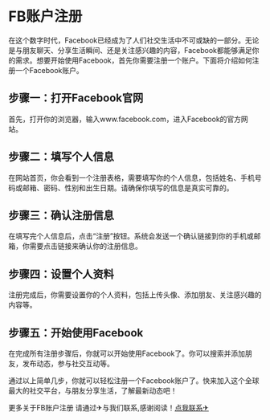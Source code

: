 # FB账户注册

在这个数字时代，Facebook已经成为了人们社交生活中不可或缺的一部分。无论是与朋友聊天、分享生活瞬间、还是关注感兴趣的内容，Facebook都能够满足你的需求。想要开始使用Facebook，首先你需要注册一个账户。下面将介绍如何注册一个Facebook账户。

## 步骤一：打开Facebook官网

首先，打开你的浏览器，输入www.facebook.com，进入Facebook的官方网站。

## 步骤二：填写个人信息

在网站首页，你会看到一个注册表格，需要填写你的个人信息，包括姓名、手机号码或邮箱、密码、性别和出生日期。请确保你填写的信息是真实可靠的。

## 步骤三：确认注册信息

在填写完个人信息后，点击“注册”按钮。系统会发送一个确认链接到你的手机或邮箱，你需要点击链接来确认你的注册信息。

## 步骤四：设置个人资料

注册完成后，你需要设置你的个人资料，包括上传头像、添加朋友、关注感兴趣的内容等。

## 步骤五：开始使用Facebook

在完成所有注册步骤后，你就可以开始使用Facebook了。你可以搜索并添加朋友，发布动态，参与社交互动等。

通过以上简单几步，你就可以轻松注册一个Facebook账户了。快来加入这个全球最大的社交平台，与朋友分享生活，了解最新动态吧！

更多关于FB账户注册 请通过✈与我们联系,感谢阅读！[点我联系✈](https://blog.k02.cc)